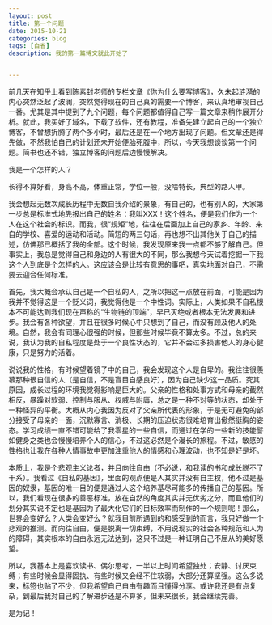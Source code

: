 ```yaml
---
layout: post
title: 第一个问题
date: 2015-10-21
categories: blog
tags: [自省]
description: 我的第一篇博文就此开始了


---
```



前几天在知乎上看到陈素封老师的专栏文章《你为什么要写博客》，久未起涟漪的内心突然泛起了波澜，突然觉得现在的自己真的需要一个博客，来认真地审视自己一番。尤其是其中提到了九个问题，每个问题都值得自己写一篇文章来稍作展开分析。就此，我买好了域名，下载了软件，还有教程，准备先建立起自己的一个独立博客，不曾想折腾了两个多小时，最后还是在一个地方出现了问题。但文章还是得先做，不然我怕自己的计划还未开始便胎死腹中，所以，今天我想谈谈第一个问题。简书也还不错，独立博客的问题后边慢慢解决。

我是一个怎样的人？

长得不算好看，身高不高，体重正常，学位一般，没啥特长，典型的路人甲。

我会想起无数次成长历程中无数自我介绍的景象，有自己的，也有别人的，大家第一步总是标准式地先报出自己的姓名：我叫XXX！这个姓名，便是我们作为一个人在这个社会的标识。而我，很“规矩”地，往往在后面加上自己的家乡、年龄、来自的学校、喜爱的运动和活动。简短的两三句话，再也想不出其他关于自己的描述，仿佛那已概括了我的全部。这个时候，我发现原来我一点都不够了解自己。但事实上，我总是觉得自己和身边的人有很大的不同，那么我想今天试着挖掘一下我这个人到底是个怎样的人。这应该会是比较有意思的事吧，真实地面对自己，不需要去迎合任何标准。

首先，我大概会承认自己是一个自私的人，之所以把这一点放在前面，可能是因为我并不觉得这是一个贬义词，我觉得他是一个中性词。实际上，人类如果不自私根本不可能达到我们现在声称的“生物链的顶端”，早已灭绝或者根本无法发展和进步。我会有各种欲望，并且在很多时候心中只想到了自己，而没有顾及他人的处境。自然，我会有同理心很强的时候，但那些时候毕竟不算太多。不过，总的来说，我认为我的自私程度是处于一个良性状态的，它并不会过多损害他人的身心健康，只是努力的活着。

说说我的性格，有时候望着镜子中的自己，我会发现这个人是自卑的。我往往很羡慕那种很自信的人（是自信，不是盲目自感良好），因为自己缺少这一品质。究其原因，成长过程的环境我觉得影响是巨大的。父亲的性格和处事方式和母亲的截然相反，暴躁对软弱、控制与服从、权威与附庸，总之是一种不对等的状态，却处于一种怪异的平衡。大概从内心我因为反对了父亲所代表的形象，于是无可避免的部分接受了母亲的一面，沉默寡言、消极、长期的压迫状态很难培育出傲然挺胸的姿态。学习成绩一直不错可能给了我零星的一些自信，而通过在学的一些新的技能譬如健身之类也会慢慢培养个人的信心，不过这必然是个漫长的旅程。不过，敏感的性格也让我在各种人情事故中更加注重他人的情感和心理波动，也不知是好是坏。

本质上，我是个悲观主义论者，并且向往自由（不必说，和我读的书和成长脱不了干系）。我看过《自私的基因》，里面的观点便是人其实并没有自主权，他不过是基因的奴隶，基因的唯一目的便是通过人这个培养基尽可能多的传播自己的基因。所以，我们看现在很多的善恶标准，放在自然的角度其实并无优劣之分，而且他们的划分其实说不定也是基因为了最大化它们的目标效率而制作的一个规则呢！那么，世界会变好么？人类会变好么？就我目前所遇到的和感受到的而言，我只好做一个悲观的推测。而向往自由，便是脱离一切束缚，不用说现实的社会各种规范和人为的障碍，其实根本的自由永远无法达到，这只不过是一种证明自己不屈从的美好愿望。

所以，我基本上是喜欢读书、偶尔思考，一半以上时间希望独处；安静、讨厌束缚；有些时候会显得固执、有些时候又会经不住软弱，大部分还算坚强。这么多说来，标签也贴了不少，但我希望自己自由有趣而且懂得分享。或许我还是有点复杂，到最后我对自己的了解进步还是不算多，但未来很长，我会继续完善。

是为记！
